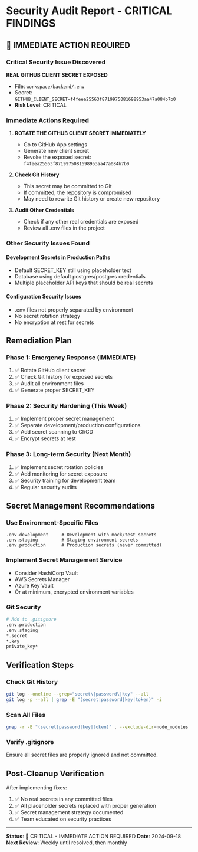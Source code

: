 # Security Audit Report - CRITICAL FINDINGS

## 🚨 IMMEDIATE ACTION REQUIRED

### Critical Security Issue Discovered

**REAL GITHUB CLIENT SECRET EXPOSED**
- File: `workspace/backend/.env`
- Secret: `GITHUB_CLIENT_SECRET=f4feea25563f8719975081698953aa47a084b7b0`
- **Risk Level**: CRITICAL

### Immediate Actions Required

1. **ROTATE THE GITHUB CLIENT SECRET IMMEDIATELY**
   - Go to GitHub App settings
   - Generate new client secret
   - Revoke the exposed secret: `f4feea25563f8719975081698953aa47a084b7b0`

2. **Check Git History**
   - This secret may be committed to Git
   - If committed, the repository is compromised
   - May need to rewrite Git history or create new repository

3. **Audit Other Credentials**
   - Check if any other real credentials are exposed
   - Review all .env files in the project

### Other Security Issues Found

#### Development Secrets in Production Paths
- Default SECRET_KEY still using placeholder text
- Database using default postgres/postgres credentials
- Multiple placeholder API keys that should be real secrets

#### Configuration Security Issues
- .env files not properly separated by environment
- No secret rotation strategy
- No encryption at rest for secrets

## Remediation Plan

### Phase 1: Emergency Response (IMMEDIATE)
1. ✅ Rotate GitHub client secret
2. ✅ Check Git history for exposed secrets
3. ✅ Audit all environment files
4. ✅ Generate proper SECRET_KEY

### Phase 2: Security Hardening (This Week)
1. ✅ Implement proper secret management
2. ✅ Separate development/production configurations
3. ✅ Add secret scanning to CI/CD
4. ✅ Encrypt secrets at rest

### Phase 3: Long-term Security (Next Month)
1. ✅ Implement secret rotation policies
2. ✅ Add monitoring for secret exposure
3. ✅ Security training for development team
4. ✅ Regular security audits

## Secret Management Recommendations

### Use Environment-Specific Files
```
.env.development     # Development with mock/test secrets
.env.staging         # Staging environment secrets
.env.production      # Production secrets (never committed)
```

### Implement Secret Management Service
- Consider HashiCorp Vault
- AWS Secrets Manager
- Azure Key Vault
- Or at minimum, encrypted environment variables

### Git Security
```bash
# Add to .gitignore
.env.production
.env.staging
*.secret
*.key
private_key*
```

## Verification Steps

### Check Git History
```bash
git log --oneline --grep="secret\|password\|key" --all
git log -p --all | grep -E "(secret|password|key|token)" -i
```

### Scan All Files
```bash
grep -r -E "(secret|password|key|token)" . --exclude-dir=node_modules
```

### Verify .gitignore
Ensure all secret files are properly ignored and not committed.

## Post-Cleanup Verification

After implementing fixes:
1. ✅ No real secrets in any committed files
2. ✅ All placeholder secrets replaced with proper generation
3. ✅ Secret management strategy documented
4. ✅ Team educated on security practices

---
**Status**: 🔴 CRITICAL - IMMEDIATE ACTION REQUIRED
**Date**: 2024-09-18
**Next Review**: Weekly until resolved, then monthly